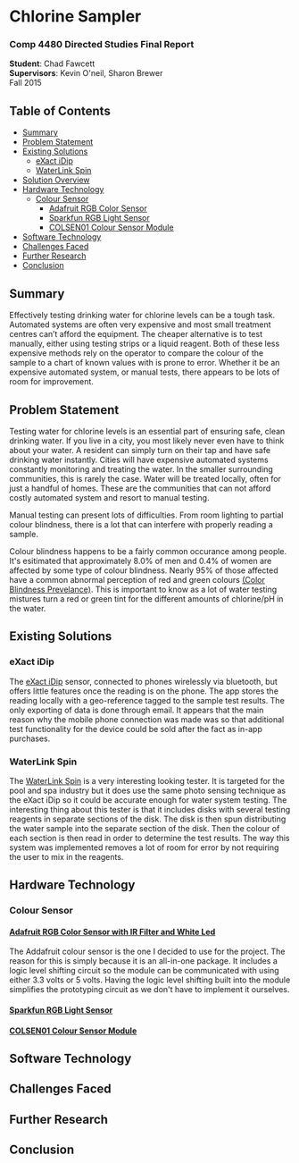 # Chlorine Sampler
### Comp 4480 Directed Studies Final Report

**Student**: Chad Fawcett  
**Supervisors**: Kevin O'neil, Sharon Brewer  
Fall 2015

## Table of Contents
* [Summary](#summary)
* [Problem Statement](#problem-statement)
* [Existing Solutions](#existing-solutions)
  * [eXact iDip](#exact-idip)
  * [WaterLink Spin](#waterlink-spin)
* [Solution Overview](#solution-overview)
* [Hardware Technology](#hardware-technology)
  * [Colour Sensor](#colour-sensor)
    * [Adafruit RGB Color Sensor](#adafruit-rgb)
    * [Sparkfun RGB Light Sensor](#sparkfun-rgb)
    * [COLSEN01 Colour Sensor Module](#colsen01)
* [Software Technology](#software-technology)
* [Challenges Faced](#challenges-faced)
* [Further Research](#further-research)
* [Conclusion](#conclusion)

## <a name="summary"></a>Summary
Effectively testing drinking water for chlorine levels can be a tough task. Automated systems are often very expensive and most small treatment centres can’t afford the equipment. The cheaper alternative is to test manually, either using testing strips or a liquid reagent. Both of these less expensive methods rely on the operator to compare the colour of the sample to a chart of known values with is prone to error. Whether it be an expensive automated system, or manual tests, there appears to be lots of room for improvement.

## <a name="problem-statement"></a>Problem Statement
Testing water for chlorine levels is an essential part of ensuring safe, clean drinking water. If you live in a city, you most likely never even have to think about your water. A resident can simply turn on their tap and have safe drinking water instantly. Cities will have expensive automated systems constantly monitoring and treating the water. In the smaller surrounding communities, this is rarely the case. Water will be treated locally, often for just a handful of homes. These are the communities that can not afford costly automated system and resort to manual testing.

Manual testing can present lots of difficulties. From room lighting to partial colour blindness, there is a lot that can interfere with properly reading a sample.

Colour blindness happens to be a fairly common occurance among people. It's esitimated that approximately 8.0% of men and 0.4% of women are affected by some type of colour blindness. Nearly 95% of those affected have a common abnormal perception of red and green colours [(Color Blindness Prevelance)](http://www.news-medical.net/health/Color-Blindness-Prevalence.aspx). This is important to know as a lot of water testing mistures turn a red or green tint for the different amounts of chlorine/pH in the water.

## <a name="existing-solutions"></a>Existing Solutions
### <a name="exact-idip"></a>eXact iDip
The [eXact iDip](http://www.sensafe.com/idip/) sensor, connected to phones wirelessly via bluetooth, but offers little features once the reading is on the phone. The app stores the reading locally with a geo-reference tagged to the sample test results. The only exporting of data is done through email. It appears that the main reason why the mobile phone connection was made was so that additional test functionality for the device could be sold after the fact as in-app purchases.

### <a name="waterlink-spin"></a>WaterLink Spin
The [WaterLink Spin](http://www.lamotte.com/en/pool-spa/digital-testing/3577.html) is a very interesting looking tester. It is targeted for the pool and spa industry but it does use the same photo sensing technique as the eXact iDip so it could be accurate enough for water system testing. The interesting thing about this tester is that it includes disks with several testing reagents in separate sections of the disk. The disk is then spun distributing the water sample into the separate section of the disk. Then the colour of each section is then read in order to determine the test results. The way this system was implemented removes a lot of room for error by not requiring the user to mix in the reagents.

## <a name="hardware-technology"></a>Hardware Technology
### <a name="colour-sensor"></a>Colour Sensor
#### <a name="adafruit-rgb"></a>[Adafruit RGB Color Sensor with IR Filter and White Led](https://www.adafruit.com/products/1334)
The Addafruit colour sensor is the one I decided to use for the project. The reason for this is simply because it is an all-in-one package. It includes a logic level shifting circuit so the module can be communicated with using either 3.3 volts or 5 volts. Having the logic level shifting built into the module simplifies the prototyping circuit as we don't have to implement it ourselves.

#### <a name="sparkfun-rgb"></a>[Sparkfun RGB Light Sensor](https://www.sparkfun.com/products/12829)

#### <a name="colsen01"></a>[COLSEN01 Colour Sensor Module](http://www.elecfreaks.com/store/color-sensor-module-colsen01-p-285.html?zenid=8095153d156bd520dc8d83f4e4b3af49)

## <a name="software-technology"></a>Software Technology

## <a name="challenges-faced"></a>Challenges Faced

## <a name="further-research"></a>Further Research

## <a name="conclusion"></a>Conclusion
